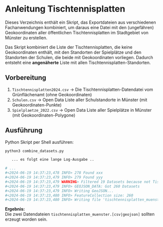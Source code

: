 # Anleitung Tischtennisplatten

Dieses Verzeichnis enthält ein Skript, das Exportdateien aus verschiedenen Fachanwendungen kombiniert, um daraus eine Datei mit den (ungefähren) Geokoordinaten aller öffentlichen Tischtennisplatten im Stadtgebiet von Münster zu erstellen.

Das Skript kombiniert die Liste der Tischtennisplatten, die keine Geokoordinaten enthält, mit den Standorten der Spielplätze und den Standorten der Schulen, die beide mit Geokoordinaten vorliegen. Dadurch entsteht eine **angenäherte** Liste mit allen Tischtennisplatten-Standorten.

## Vorbereitung
1. `Tischtennisplatten2024.csv` -> Die Tischtennisplatten-Datendatei vom Grünflächenamt (ohne Geokoordinaten)
2. `Schulen.csv` -> Open Data Liste aller Schulstandorte in Münster (mit Geokoordinaten-Punkte)
3. `Spielplaetze_2022.csv` -> Open Data Liste aller Spielplätze in Münster (mit Geokoordinaten-Polygone)

## Ausführung

Python Skript per Shell ausführen:
```bash
python3 combine_datasets.py

   ... es folgt eine lange Log-Ausgabe ..

# ...
#<2024-06-19 14:37:23,478 INFO> 278 Found xxx
#<2024-06-19 14:37:23,479 INFO> 279 Found yyy
#<2024-06-19 14:37:23,479 WARNING> Filtered 19 Datasets because not Tischtennisplatte: [...]
#<2024-06-19 14:37:23,479 INFO> GEOJSON_DATA: Got 260 Datasets
#<2024-06-19 14:37:23,479 INFO> Writing GeoJSON...
#<2024-06-19 14:37:23,480 INFO> FeatureCollection size: 260
#<2024-06-19 14:37:23,480 INFO> Writing file 'tischtennisplatten_muenster.geojson'
```

**Ergebnis:**\
Die zwei Datendateien `tischtennisplatten_muenster.[csv|geojson]` sollten erzeugt worden sein.

